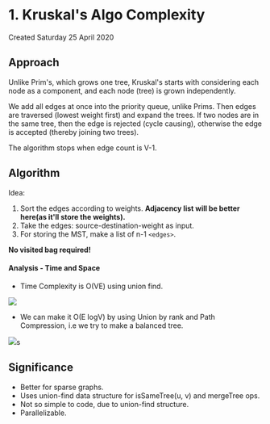 # 1. Kruskal's Algo Complexity
Created Saturday 25 April 2020

## Approach
Unlike Prim's, which grows one tree, Kruskal's starts with considering each node as a component, and each node (tree) is grown independently.

We add all edges at once into the priority queue, unlike Prims. Then edges are traversed (lowest weight first) and expand the trees. If two nodes are in the same tree, then the edge is rejected (cycle causing), otherwise the edge is accepted (thereby joining two trees).

The algorithm stops when edge count is V-1.
## Algorithm
Idea:
1. Sort the edges according to weights. **Adjacency list will be better here(as it'll store the weights).**
2. Take the edges: source-destination-weight as input.
3. For storing the MST, make a list of n-1 `<edges>`.

**No visited bag required!**
#### Analysis - Time and Space

- Time Complexity is O(VE) using union find.

![](../../../../../../../assets/0_index-image-1-6482f526.png)

- We can make it O(E logV) by using Union by rank and Path Compression, i.e we try to make a balanced tree.

![](../../../../../../../assets/0_index-image-2-6482f526.png)s

## Significance
- Better for sparse graphs.
- Uses union-find data structure for isSameTree(u, v) and mergeTree ops.
- Not so simple to code, due to union-find structure.
- Parallelizable.
